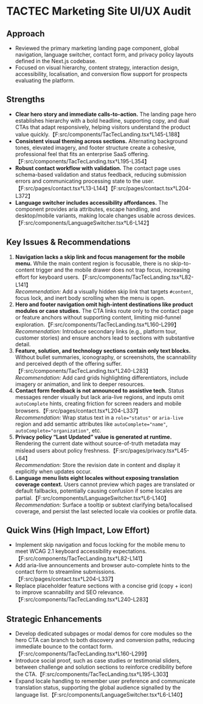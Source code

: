 # TACTEC Marketing Site UI/UX Audit

## Approach
- Reviewed the primary marketing landing page component, global navigation, language switcher, contact form, and privacy policy layouts defined in the Next.js codebase.
- Focused on visual hierarchy, content strategy, interaction design, accessibility, localisation, and conversion flow support for prospects evaluating the platform.

## Strengths
- **Clear hero story and immediate calls-to-action.** The landing page hero establishes hierarchy with a bold headline, supporting copy, and dual CTAs that adapt responsively, helping visitors understand the product value quickly.【F:src/components/TacTecLanding.tsx†L145-L188】
- **Consistent visual theming across sections.** Alternating background tones, elevated imagery, and footer structure create a cohesive, professional feel that fits an enterprise SaaS offering.【F:src/components/TacTecLanding.tsx†L195-L354】
- **Robust contact workflow with validation.** The contact page uses schema-based validation and status feedback, reducing submission errors and communicating processing state to the user.【F:src/pages/contact.tsx†L13-L144】【F:src/pages/contact.tsx†L204-L372】
- **Language switcher includes accessibility affordances.** The component provides aria attributes, escape handling, and desktop/mobile variants, making locale changes usable across devices.【F:src/components/LanguageSwitcher.tsx†L6-L142】

## Key Issues & Recommendations
1. **Navigation lacks a skip link and focus management for the mobile menu.** While the main content region is focusable, there is no skip-to-content trigger and the mobile drawer does not trap focus, increasing effort for keyboard users.【F:src/components/TacTecLanding.tsx†L82-L141】  
   _Recommendation:_ Add a visually hidden skip link that targets `#content`, focus lock, and inert body scrolling when the menu is open.
2. **Hero and footer navigation omit high-intent destinations like product modules or case studies.** The CTA links route only to the contact page or feature anchors without supporting content, limiting mid-funnel exploration.【F:src/components/TacTecLanding.tsx†L160-L299】  
   _Recommendation:_ Introduce secondary links (e.g., platform tour, customer stories) and ensure anchors lead to sections with substantive detail.
3. **Feature, solution, and technology sections contain only text blocks.** Without bullet summaries, iconography, or screenshots, the scannability and perceived depth of the offering suffer.【F:src/components/TacTecLanding.tsx†L240-L283】  
   _Recommendation:_ Add card grids highlighting differentiators, include imagery or animation, and link to deeper resources.
4. **Contact form feedback is not announced to assistive tech.** Status messages render visually but lack aria-live regions, and inputs omit `autoComplete` hints, creating friction for screen readers and mobile browsers.【F:src/pages/contact.tsx†L204-L337】  
   _Recommendation:_ Wrap status text in a `role="status"` or `aria-live` region and add semantic attributes like `autoComplete="name"`, `autoComplete="organization"`, etc.
5. **Privacy policy “Last Updated” value is generated at runtime.** Rendering the current date without source-of-truth metadata may mislead users about policy freshness.【F:src/pages/privacy.tsx†L45-L64】  
   _Recommendation:_ Store the revision date in content and display it explicitly when updates occur.
6. **Language menu lists eight locales without exposing translation coverage context.** Users cannot preview which pages are translated or default fallbacks, potentially causing confusion if some locales are partial.【F:src/components/LanguageSwitcher.tsx†L6-L140】  
   _Recommendation:_ Surface a tooltip or subtext clarifying beta/localised coverage, and persist the last selected locale via cookies or profile data.

## Quick Wins (High Impact, Low Effort)
- Implement skip navigation and focus locking for the mobile menu to meet WCAG 2.1 keyboard accessibility expectations.【F:src/components/TacTecLanding.tsx†L82-L141】
- Add aria-live announcements and browser auto-complete hints to the contact form to streamline submissions.【F:src/pages/contact.tsx†L204-L337】
- Replace placeholder feature sections with a concise grid (copy + icon) to improve scannability and SEO relevance.【F:src/components/TacTecLanding.tsx†L240-L283】

## Strategic Enhancements
- Develop dedicated subpages or modal demos for core modules so the hero CTA can branch to both discovery and conversion paths, reducing immediate bounce to the contact form.【F:src/components/TacTecLanding.tsx†L160-L299】
- Introduce social proof, such as case studies or testimonial sliders, between challenge and solution sections to reinforce credibility before the CTA.【F:src/components/TacTecLanding.tsx†L195-L303】
- Expand locale handling to remember user preference and communicate translation status, supporting the global audience signalled by the language list.【F:src/components/LanguageSwitcher.tsx†L6-L140】

